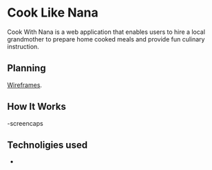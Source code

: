 # Cook Like Nana
Cook With Nana is a web application that enables users to hire a local grandmother to prepare home cooked meals and provide fun culinary instruction. 

## Planning
 [Wireframes](https://app.moqups.com/loyola2015/gnwBA9BcaA/view).

 ## How It Works
 -screencaps

 ## Technoligies used
 -